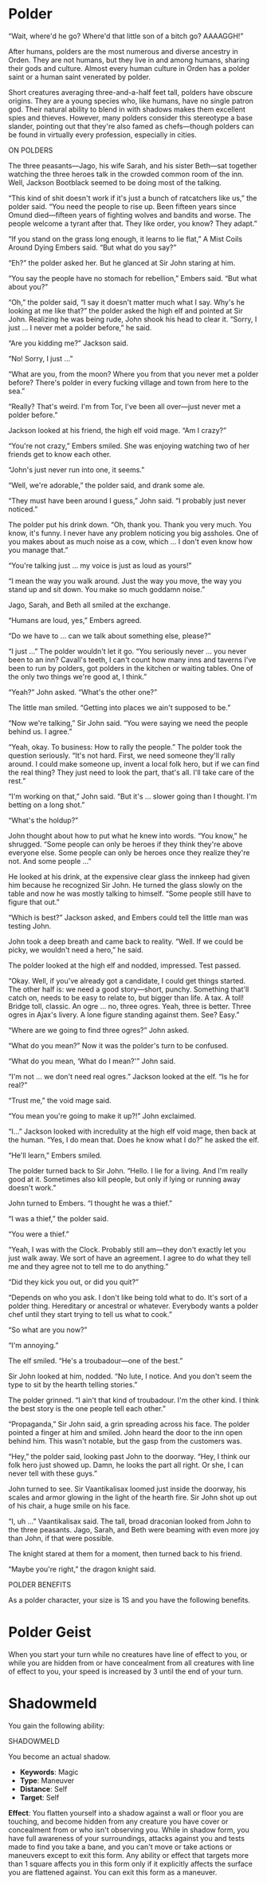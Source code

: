 # Polder

“Wait, where'd he go? Where'd that little son of a bitch go? AAAAGGH!”

After humans, polders are the most numerous and diverse ancestry in Orden. They are not humans, but they live in and among humans, sharing their gods and culture. Almost every human culture in Orden has a polder saint or a human saint venerated by polder.

Short creatures averaging three-and-a-half feet tall, polders have obscure origins. They are a young species who, like humans, have no single patron god. Their natural ability to blend in with shadows makes them excellent spies and thieves. However, many polders consider this stereotype a base slander, pointing out that they're also famed as chefs—though polders can be found in virtually every profession, especially in cities.

 ON POLDERS

The three peasants—Jago, his wife Sarah, and his sister Beth—sat together watching the three heroes talk in the crowded common room of the inn. Well, Jackson Bootblack seemed to be doing most of the talking.

“This kind of shit doesn't work if it's just a bunch of ratcatchers like us,” the polder said. “You need the people to rise up. Been fifteen years since Omund died—fifteen years of fighting wolves and bandits and worse. The people welcome a tyrant after that. They like order, you know? They adapt.”

“If you stand on the grass long enough, it learns to lie flat,” A Mist Coils Around Dying Embers said. “But what do you say?”

“Eh?” the polder asked her. But he glanced at Sir John staring at him.

“You say the people have no stomach for rebellion,” Embers said. “But what about you?”

“Oh,” the polder said, “I say it doesn't matter much what I say. Why's he looking at me like that?” the polder asked the high elf and pointed at Sir John. Realizing he was being rude, John shook his head to clear it. “Sorry, I just … I never met a polder before,” he said.

“Are you kidding me?” Jackson said.

“No! Sorry, I just …”

“What are you, from the moon? Where you from that you never met a polder before? There's polder in every fucking village and town from here to the sea.”

“Really? That's weird. I'm from Tor, I've been all over—just never met a polder before.”

Jackson looked at his friend, the high elf void mage. “Am I crazy?”

“You're not crazy,” Embers smiled. She was enjoying watching two of her friends get to know each other.

“John's just never run into one, it seems.”

“Well, we're adorable,” the polder said, and drank some ale.

“They must have been around I guess,” John said. “I probably just never noticed.”

The polder put his drink down. “Oh, thank you. Thank you very much. You know, it's funny. I never have any problem noticing you big assholes. One of you makes about as much noise as a cow, which … I don't even know how you manage that.”

“You're talking just … my voice is just as loud as yours!”

“I mean the way you walk around. Just the way you move, the way you stand up and sit down. You make so much goddamn noise.”

Jago, Sarah, and Beth all smiled at the exchange.

“Humans are loud, yes,” Embers agreed.

“Do we have to … can we talk about something else, please?”

“I just …” The polder wouldn't let it go. “You seriously never … you never been to an inn? Cavall's teeth, I can't count how many inns and taverns I've been to run by polders, got polders in the kitchen or waiting tables. One of the only two things we're good at, I think.”

“Yeah?” John asked. “What's the other one?”

The little man smiled. “Getting into places we ain't supposed to be.”

“Now we're talking,” Sir John said. “You were saying we need the people behind us. I agree.”

“Yeah, okay. To business: How to rally the people.” The polder took the question seriously. “It's not hard. First, we need someone they'll rally around. I could make someone up, invent a local folk hero, but if we can find the real thing? They just need to look the part, that's all. I'll take care of the rest.”

“I'm working on that,” John said. “But it's … slower going than I thought. I'm betting on a long shot.”

“What's the holdup?”

John thought about how to put what he knew into words. “You know,” he shrugged. “Some people can only be heroes if they think they're above everyone else. Some people can only be heroes once they realize they're not. And some people …”

He looked at his drink, at the expensive clear glass the innkeep had given him because he recognized Sir John. He turned the glass slowly on the table and now he was mostly talking to himself. “Some people still have to figure that out.”

“Which is best?” Jackson asked, and Embers could tell the little man was testing John.

John took a deep breath and came back to reality. “Well. If we could be picky, we wouldn't need a hero,” he said.

The polder looked at the high elf and nodded, impressed. Test passed.

“Okay. Well, if you've already got a candidate, I could get things started. The other half is: we need a good story—short, punchy. Something that'll catch on, needs to be easy to relate to, but bigger than life. A tax. A toll! Bridge toll, classic. An ogre … no, three ogres. Yeah, three is better. Three ogres in Ajax's livery. A lone figure standing against them. See? Easy.”

“Where are we going to find three ogres?” John asked.

“What do you mean?” Now it was the polder's turn to be confused.

“What do you mean, ‘What do I mean?'” John said.

“I'm not … we don't need real ogres.” Jackson looked at the elf. “Is he for real?”

“Trust me,” the void mage said.

“You mean you're going to make it up?!” John exclaimed.

“I…” Jackson looked with incredulity at the high elf void mage, then back at the human. “Yes, I do mean that. Does he know what I do?” he asked the elf.

“He'll learn,” Embers smiled.

The polder turned back to Sir John. “Hello. I lie for a living. And I'm really good at it. Sometimes also kill people, but only if lying or running away doesn't work.”

John turned to Embers. “I thought he was a thief.”

“I was a thief,” the polder said.

“You were a thief.”

“Yeah, I was with the Clock. Probably still am—they don't exactly let you just walk away. We sort of have an agreement. I agree to do what they tell me and they agree not to tell me to do anything.”

“Did they kick you out, or did you quit?”

“Depends on who you ask. I don't like being told what to do. It's sort of a polder thing. Hereditary or ancestral or whatever. Everybody wants a polder chef until they start trying to tell us what to cook.”

“So what are you now?”

“I'm annoying.”

The elf smiled. “He's a troubadour—one of the best.”

Sir John looked at him, nodded. “No lute, I notice. And you don't seem the type to sit by the hearth telling stories.”

The polder grinned. “I ain't that kind of troubadour. I'm the other kind. I think the best story is the one people tell each other.”

“Propaganda,” Sir John said, a grin spreading across his face. The polder pointed a finger at him and smiled. John heard the door to the inn open behind him. This wasn't notable, but the gasp from the customers was.

“Hey,” the polder said, looking past John to the doorway. “Hey, I think our folk hero just showed up. Damn, he looks the part all right. Or she, I can never tell with these guys.”

John turned to see. Sir Vaantikalisax loomed just inside the doorway, his scales and armor glowing in the light of the hearth fire. Sir John shot up out of his chair, a huge smile on his face.

“I, uh …” Vaantikalisax said. The tall, broad draconian looked from John to the three peasants. Jago, Sarah, and Beth were beaming with even more joy than John, if that were possible.

The knight stared at them for a moment, then turned back to his friend.

“Maybe you're right,” the dragon knight said.

 POLDER BENEFITS

As a polder character, your size is 1S and you have the following benefits.

# Polder Geist

When you start your turn while no creatures have line of effect to you, or while you are hidden from or have concealment from all creatures with line of effect to you, your speed is increased by 3 until the end of your turn.

# Shadowmeld

You gain the following ability:

 SHADOWMELD

You become an actual shadow.

-   **Keywords**: Magic
-   **Type**: Maneuver
-   **Distance**: Self
-   **Target**: Self

**Effect**: You flatten yourself into a shadow against a wall or floor you are touching, and become hidden from any creature you have cover or concealment from or who isn't observing you. While in shadow form, you have full awareness of your surroundings, attacks against you and tests made to find you take a bane, and you can't move or take actions or maneuvers except to exit this form. Any ability or effect that targets more than 1 square affects you in this form only if it explicitly affects the surface you are flattened against. You can exit this form as a maneuver.
